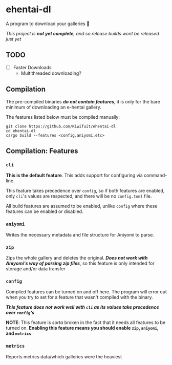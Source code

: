 # ehentai-dl
A program to download your galleries 🦀

*This project is **not yet complete**, and so release builds wont be released just yet*

## TODO
- [ ] Faster Downloads
  - Multithreaded downloading?

## Compilation
The pre-compiled binaries ***do not contain features***, it is only for the bare minimum of downloading an e-hentai gallery.

The features listed below must be compiled manually:
```
git clone https://github.com/Kiwifuit/ehentai-dl
cd ehentai-dl
cargo build --features <config,aniyomi,etc>
```

## Compilation: Features

### `cli`
**This is the default feature**. This adds support for configuring via command-line.

This feature takes precedence over `config`, so if both features are enabled, only `cli`'s values are respected, and there will be no `config.toml` file.

All build features are assumed to be enabled, unlike
`config` where these features can be enabled or disabled.

### `aniyomi`
Writes the necessary metadata and file structure for Aniyomi to parse.

### `zip`
Zips the whole gallery and deletes the original. ***Does not work with Aniyomi's way of parsing zip files***, so this feature is only intended for storage and/or data transfer

### `config`
Compiled features can be turned on and off here. The program will error out when you try to set for a feature that wasn't compiled with the binary.

***This feature does not work well with `cli` as its values
take precedence over `config`'s***

**NOTE**: This feature is *sorta* broken in the fact that it needs all features to be turned on. **Enabling this feature means you should enable `zip`, `aniyomi`, and `metrics`**

### `metrics`
Reports metrics data/which galleries were the heaviest